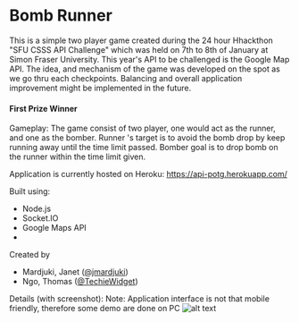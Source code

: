 # Bomb Runner
This is a simple two player game created during the 24 hour Hhackthon "SFU CSSS API Challenge" which was held on 7th to 8th of January at Simon Fraser University. This year's API to be challenged is the Google Map API.
The idea, and mechanism of the game was developed on the spot as we go thru each checkpoints. Balancing and overall application improvement might be implemented in the future.

#### First Prize Winner
Gameplay:
The game consist of two player, one would act as the runner, and one as the bomber. Runner 's target is to avoid the bomb drop by keep running away until the time limit passed. Bomber goal is to drop bomb on the runner within the time limit given.

Application is currently hosted on Heroku:
https://api-potg.herokuapp.com/

Built using:
+ Node.js
+ Socket.IO
+ Google Maps API
+ 

Created by
+ Mardjuki, Janet ([@jmardjuki](https://github.com/jmardjuki))
+ Ngo, Thomas ([@TechieWidget](https://github.com/TechieWidget))

Details (with screenshot):
Note: Application interface is not that mobile friendly, therefore some demo are done on PC
![alt text](http://i.imgur.com/lI6lah6.png "title_page")

